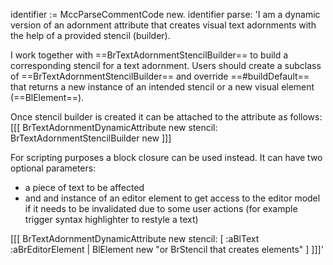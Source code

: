 identifier := MccParseCommentCode new.
identifier parse: 'I am a dynamic version of an adornment attribute that creates visual text adornments with the help of a provided stencil (builder).

I work together with ==BrTextAdornmentStencilBuilder== to build a corresponding stencil for a text adornment.
Users should create a subclass of ==BrTextAdornmentStencilBuilder== and override ==#buildDefault== that returns a new instance of an intended stencil or a new visual element (==BlElement==).

Once stencil builder is created it can be attached to the attribute as follows:
[[[
	BrTextAdornmentDynamicAttribute new
		stencil: BrTextAdornmentStencilBuilder new
]]]

For scripting purposes a block closure can be used instead. It can have two optional parameters:
 - a piece of text to be affected
 - and and instance of an editor element to get access to the editor model if it needs to be invalidated due to some user actions (for example trigger syntax highlighter to restyle a text)

[[[
	BrTextAdornmentDynamicAttribute new
		stencil: [ :aBlText :aBrEditorElement |  BlElement new "or BrStencil that creates elements" ]
]]]'